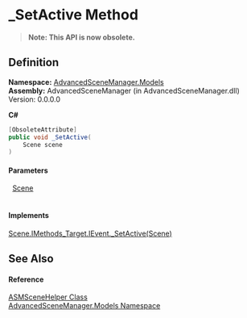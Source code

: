# _SetActive Method
<blockquote><strong>Note: This API is now obsolete.</strong></blockquote>




## Definition
**Namespace:** <a href="N_AdvancedSceneManager_Models">AdvancedSceneManager.Models</a>  
**Assembly:** AdvancedSceneManager (in AdvancedSceneManager.dll) Version: 0.0.0.0

**C#**
``` C#
[ObsoleteAttribute]
public void _SetActive(
	Scene scene
)
```



#### Parameters
<dl><dt>  <a href="T_AdvancedSceneManager_Models_Scene">Scene</a></dt><dd> </dd></dl>

#### Implements
<a href="M_AdvancedSceneManager_Models_Scene_IMethods_Target_IEvent__SetActive">Scene.IMethods_Target.IEvent._SetActive(Scene)</a>  


## See Also


#### Reference
<a href="T_AdvancedSceneManager_Models_ASMSceneHelper">ASMSceneHelper Class</a>  
<a href="N_AdvancedSceneManager_Models">AdvancedSceneManager.Models Namespace</a>  
